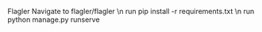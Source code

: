 Flagler
Navigate to flagler/flagler \n run pip install -r requirements.txt \n run python manage.py runserve
